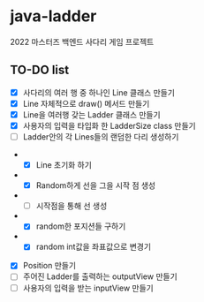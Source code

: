 # java-ladder
2022 마스터즈 백엔드 사다리 게임 프로젝트

## TO-DO list
- [x] 사다리의 여러 행 중 하나인 Line 클래스 만들기
- [x] Line 자체적으로 draw() 메서드 만들기
- [x] Line을 여러행 갖는 Ladder 클래스 만들기
- [x] 사용자의 입력을 타입화 한 LadderSize class 만들기
- [ ] Ladder안의 각 Lines들의 랜덤한 다리 생성하기
- -[x] Line 초기화 하기
- -[x] Random하게 선을 그을 시작 점 생성
- -[ ] 시작점을 통해 선 생성
- -[x] random한 포지션들 구하기
- -[x] random int값을 좌표값으로 변경기
- [x] Position 만들기
- [ ] 주어진 Ladder를 출력하는 outputView 만들기
- [ ] 사용자의 입력을 받는 inputView 만들기